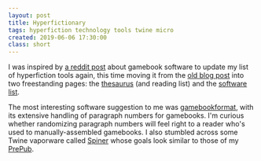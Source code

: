 ```yaml
---
layout: post
title: Hyperfictionary
tags: hyperfiction technology tools twine micro
created: 2019-06-06 17:30:00
class: short
---
```

I was inspired by [a reddit post](https://www.reddit.com/r/gamebooks/comments/brplp8/game_book_design_software/) about gamebook software to update my list of hyperfiction tools again, this time moving it from the [old  blog post](/blog/2016/10/19/state-of-hyperfiction/) into two freestanding pages: the [thesaurus](/tools/hyperfic/) (and reading list) and the [software list](/tools/hyperfic/software.html).

The most interesting software suggestion to me was [gamebookformat](https://github.com/lifelike/gamebookformat), with its extensive handling of paragraph numbers for gamebooks.  I'm curious whether randomizing paragraph numbers will feel right to a reader who's used to manually-assembled gamebooks.  I also stumbled across some Twine vaporware called [Spiner](https://spiner.readme.io) whose goals look similar to those of my [PrePub](/tools/scree/prepub/).

